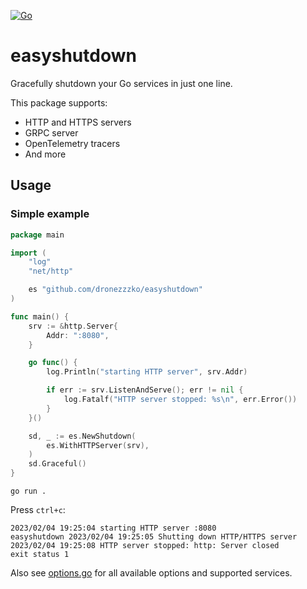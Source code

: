 [![Go](https://github.com/dronezzzko/easyshutdown/actions/workflows/linters.yml/badge.svg)](https://github.com/dronezzzko/easyshutdown/actions/workflows/linters.yml)

# easyshutdown
Gracefully shutdown your Go services in just one line. 

This package supports: 
- HTTP and HTTPS servers
- GRPC server
- OpenTelemetry tracers
- And more

## Usage
### Simple example
```go
package main

import (
	"log"
	"net/http"

	es "github.com/dronezzzko/easyshutdown"
)

func main() {
	srv := &http.Server{
		Addr: ":8080",
	}

	go func() {
		log.Println("starting HTTP server", srv.Addr)

		if err := srv.ListenAndServe(); err != nil {
			log.Fatalf("HTTP server stopped: %s\n", err.Error())
		}
	}()

	sd, _ := es.NewShutdown(
		es.WithHTTPServer(srv),
	)
	sd.Graceful()
}
```

```terminal
go run .
```

Press ``ctrl+c``:
```
2023/02/04 19:25:04 starting HTTP server :8080
easyshutdown 2023/02/04 19:25:05 Shutting down HTTP/HTTPS server
2023/02/04 19:25:08 HTTP server stopped: http: Server closed
exit status 1
```

Also see [options.go](options.go) for all available options and supported services.
